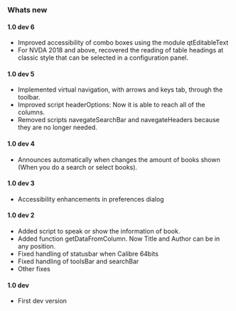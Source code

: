 ### Whats new

#### 1.0 dev 6
* Improved accessibility of combo boxes using the module qtEditableText
* For NVDA 2018 and above, recovered the reading of table headings at classic style that can be selected in a configuration panel.

#### 1.0 dev 5
* Implemented virtual navigation, with arrows and keys tab, through the toolbar.
* Improved script headerOptions: Now it is able to reach all of the columns.
* Removed scripts navegateSearchBar and navegateHeaders because they are no longer needed.

#### 1.0 dev 4
* Announces automatically when changes the amount of books shown (When you do a search or select books).

#### 1.0 dev 3
* Accessibility enhancements in preferences dialog

#### 1.0 dev 2
* Added script to speak or show the information of book.
* Added function getDataFromColumn. Now Title and Author can be in any position.
* Fixed handling of statusbar when Calibre 64bits
* Fixed handling of toolsBar and searchBar
* Other fixes

#### 1.0 dev
* First dev version
